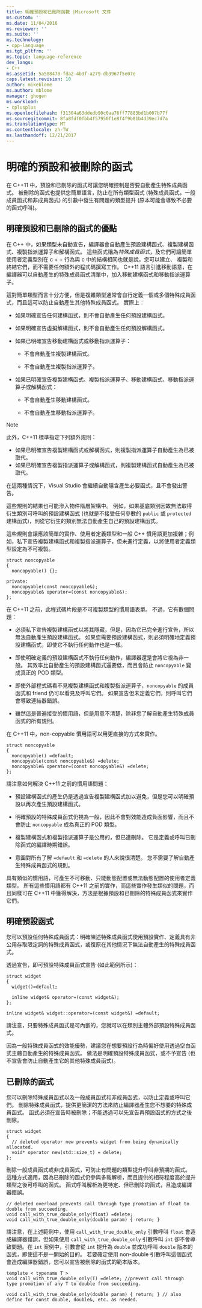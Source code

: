 ```yaml
---
title: 明確預設和已刪除函數 |Microsoft 文件
ms.custom: ''
ms.date: 11/04/2016
ms.reviewer: ''
ms.suite: ''
ms.technology:
- cpp-language
ms.tgt_pltfrm: ''
ms.topic: language-reference
dev_langs:
- C++
ms.assetid: 5a588478-fda2-4b3f-a279-db3967f5e07e
caps.latest.revision: 10
author: mikeblome
ms.author: mblome
manager: ghogen
ms.workload:
- cplusplus
ms.openlocfilehash: f31304a63ddedb90c0aa76ff77883bd1b007b77f
ms.sourcegitcommit: 8fa8fdf0fbb4f57950f1e8f4f9b81b4d39ec7d7a
ms.translationtype: MT
ms.contentlocale: zh-TW
ms.lasthandoff: 12/21/2017
---
```

# <a name="explicitly-defaulted-and-deleted-functions"></a>明確的預設和被刪除的函式
在 C++11 中，預設和已刪除的函式可讓您明確控制是否要自動產生特殊成員函式。 被刪除的函式也提供您簡單語言，防止在所有類型函式 (特殊成員函式，一般成員函式和非成員函式) 的引數中發生有問題的類型提升 (原本可能會導致不必要的函式呼叫)。  
  
## <a name="benefits-of-explicitly-defaulted-and-deleted-functions"></a>明確預設和已刪除的函式的優點  
 在 C++ 中，如果類型未自動宣告，編譯器會自動產生預設建構函式、複製建構函式、複製指派運算子和解構函式。 這些函式稱為*特殊成員函式*，及它們可讓簡單使用者定義型別在 c + + 行為與 c 中的結構相同也就是說，您可以建立、 複製和終結它們，而不需要任何額外的程式碼撰寫工作。 C++11 語言引進移動語意，在編譯器可以自動產生的特殊成員函式清單中，加入移動建構函式和移動指派運算子。  
  
 這對簡單類型而言十分方便，但是複雜類型通常會自行定義一個或多個特殊成員函式，而且這可以防止自動產生其他特殊成員函式。 實際上：  
  
-   如果明確宣告任何建構函式，則不會自動產生任何預設建構函式。  
  
-   如果明確宣告虛擬解構函式，則不會自動產生任何預設解構函式。  
  
-   如果已明確宣告移動建構函式或移動指派運算子：  
  
    -   不會自動產生複製建構函式。  
  
    -   不會自動產生複製指派運算子。  
  
-   如果已明確宣告複製建構函式、複製指派運算子、移動建構函式、移動指派運算子或解構函式：  
  
    -   不會自動產生移動建構函式。  
  
    -   不會自動產生移動指派運算子。  
  
> [!NOTE]
>  此外，C++11 標準指定下列額外規則：  
>   
>  -   如果已明確宣告複製建構函式或解構函式，則複製指派運算子自動產生為已被取代。  
> -   如果已明確宣告複製指派運算子或解構函式，則複製建構函式自動產生為已被取代。  
>   
>  在這兩種情況下，Visual Studio 會繼續自動隱含產生必要函式，且不會發出警告。  
  
 這些規則的結果也可能滲入物件階層架構中。 例如，如果基底類別因故無法取得衍生類別可呼叫的預設建構函式 (也就是不接受任何參數的 `public` 或 `protected` 建構函式)，則從它衍生的類別無法自動產生自己的預設建構函式。  
  
 這些規則會讓應該簡單的實作、使用者定義類型和一般 C++ 慣用語更加複雜；例如，私下宣告複製建構函式和複製指派運算子，但未進行定義，以將使用者定義類型設定為不可複製。  
  
```  
struct noncopyable  
{  
  noncopyable() {};  
  
private:  
  noncopyable(const noncopyable&);  
  noncopyable& operator=(const noncopyable&);  
};  
```  
  
 在 C++11 之前，此程式碼片段是不可複製類型的慣用語表單。 不過，它有數個問題：  
  
-   必須私下宣告複製建構函式以將其隱藏，但是，因為它已完全進行宣告，所以無法自動產生預設建構函式。 如果您需要預設建構函式，則必須明確地定義預設建構函式，即使它不執行任何動作也是一樣。  
  
-   即使明確定義的預設建構函式不執行任何動作，編譯器還是會將它視為非一般。 其效率比自動產生的預設建構函式還要低，而且會防止 `noncopyable` 變成真正的 POD 類型。  
  
-   即使外部程式碼看不見複製建構函式和複製指派運算子，`noncopyable` 的成員函式和 friend 仍可以看見及呼叫它們。 如果宣告但未定義它們，則呼叫它們會導致連結器錯誤。  
  
-   雖然這是普遍接受的慣用語，但是用意不清楚，除非您了解自動產生特殊成員函式的所有規則。  
  
 在 C++11 中，non-copyable 慣用語可以用更直接的方式來實作。  
  
```  
struct noncopyable  
{  
  noncopyable() =default;  
  noncopyable(const noncopyable&) =delete;  
  noncopyable& operator=(const noncopyable&) =delete;  
};  
```  
  
 請注意如何解決 C++11 之前的慣用語問題：  
  
-   預設建構函式的產生仍是透過宣告複製建構函式加以避免，但是您可以明確預設以再次產生預設建構函式。  
  
-   明確預設的特殊成員函式仍視為一般，因此不會對效能造成負面影響，而且不會防止 `noncopyable` 成為真正的 POD 類型。  
  
-   複製建構函式和複製指派運算子是公用的，但已遭刪除。 它是定義或呼叫已刪除函式的編譯時期錯誤。  
  
-   意圖對所有了解 `=default` 和 `=delete` 的人來說很清楚。 您不需要了解自動產生特殊成員函式的規則。  
  
 具有類似的慣用語，可產生不可移動、只能動態配置或無法動態配置的使用者定義類型。 所有這些慣用語都有 C++11 之前的實作，而這些實作發生類似的問題，而且同樣可在 C++11 中獲得解決，方法是根據預設和已刪除的特殊成員函式來實作它們。  
  
## <a name="explicitly-defaulted-functions"></a>明確預設函式  
 您可以預設任何特殊成員函式：明確陳述特殊成員函式使用預設實作、定義具有非公用存取限定詞的特殊成員函式，或復原在其他情況下無法自動產生的特殊成員函式。  
  
 透過宣告，即可預設特殊成員函式宣告 (如此範例所示)：  
  
```  
struct widget  
{  
  widget()=default;  
  
  inline widget& operator=(const widget&);  
};  
  
inline widget& widget::operator=(const widget&) =default;  
```  
  
 請注意，只要特殊成員函式是可內嵌的，您就可以在類別主體外部預設特殊成員函式。  
  
 因為一般特殊成員函式的效能優勢，建議您在想要預設行為時偏好使用透過空白函式主體自動產生的特殊成員函式。 做法是明確預設特殊成員函式，或不予宣告 (也不宣告會防止自動產生它的其他特殊成員函式)。  
  
## <a name="deleted-functions"></a>已刪除的函式  
 您可以刪除特殊成員函式以及一般成員函式和非成員函式，以防止定義或呼叫它們。 刪除特殊成員函式，提供更簡潔的方法來防止編譯器產生您不想要的特殊成員函式。 函式必須在宣告時被刪除；不能透過可以先宣告再預設函式的方式之後刪除。  
  
```  
struct widget  
{  
  // deleted operator new prevents widget from being dynamically allocated.  
  void* operator new(std::size_t) = delete;  
};  
```  
  
 刪除一般成員函式或非成員函式，可防止有問題的類型提升呼叫非預期的函式。 這種方式適用，因為已刪除的函式仍參與多載解析，而且提供的相符程度高於提升類型之後可呼叫的函式。 函式呼叫解析為更特定、但已刪除的函式，且造成編譯器錯誤。  
  
```  
// deleted overload prevents call through type promotion of float to double from succeeding.  
void call_with_true_double_only(float) =delete;  
void call_with_true_double_only(double param) { return; }  
```  
  
 請注意，在上述範例中，使用 `call_with_true_double_only` 引數呼叫 `float` 會造成編譯器錯誤，但如果使用 `call_with_true_double_only` 引數呼叫 `int` 卻不會導致問題。在 `int` 案例中，引數會從 `int` 提升為 `double` 並成功呼叫 `double` 版本的函式，即使這不是一開始的目的。 若要確定使用 non-double 引數呼叫這個函式會造成編譯器錯誤，您可以宣告被刪除的函式的範本版本。  
  
```  
template < typename T >  
void call_with_true_double_only(T) =delete; //prevent call through type promotion of any T to double from succeeding.  
  
void call_with_true_double_only(double param) { return; } // also define for const double, double&, etc. as needed.  
  
```